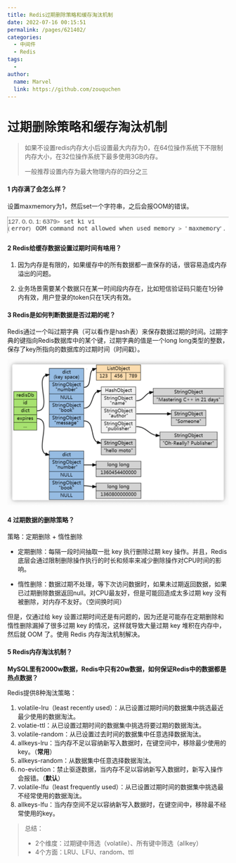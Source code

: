 ```yaml
---
title: Redis过期删除策略和缓存淘汰机制
date: 2022-07-16 00:15:51
permalink: /pages/621402/
categories:
  - 中间件
  - Redis
tags:
  - 
author: 
  name: Marvel
  link: https://github.com/zouquchen
---
```

# 过期删除策略和缓存淘汰机制

> 如果不设置redis内存大小后设置最大内存为0，在64位操作系统下不限制内存大小，在32位操作系统下最多使用3GB内存。
>
> 一般推荐设置内存为最大物理内存的四分之三

####  1 内存满了会怎么样？

设置maxmemory为1，然后set一个字符串，之后会报OOM的错误。

![image-20220706205435284](https://raw.githubusercontent.com/zouquchen/Images/main/imgs/image-20220706205435284.png)

#### 2 Redis给缓存数据设置过期时间有啥用？

1. 因为内存是有限的，如果缓存中的所有数据都一直保存的话，很容易造成内存溢出的问题。

2. 业务场景需要某个数据只在某一时间段内存在，比如短信验证码只能在1分钟内有效，用户登录的token只在1天内有效。



#### 3 Redis是如何判断数据是否过期的呢？

Redis通过一个叫过期字典（可以看作是hash表）来保存数据过期的时间。过期字典的键指向Redis数据库中的某个键，过期字典的值是一个long long类型的整数，保存了key所指向的数据库的过期时间（时间戳）。

![redis过期字典](https://raw.githubusercontent.com/zouquchen/Images/main/imgs/redis%E8%BF%87%E6%9C%9F%E6%97%B6%E9%97%B4.96c57f41.png)

#### 4 过期数据的删除策略？

策略：定期删除 + 惰性删除

- 定期删除：每隔一段时间抽取一批 key 执行删除过期 key 操作。并且，Redis底层会通过限制删除操作执行的时长和频率来减少删除操作对CPU时间的影响。

- 惰性删除：数据过期不处理，等下次访问数据时，如果未过期返回数据，如果已过期删除数据返回null。对CPU最友好，但是可能回造成太多过期 key 没有被删除，对内存不友好。（空间换时间）

但是，仅通过给 key 设置过期时间还是有问题的，因为还是可能存在定期删除和惰性删除漏掉了很多过期 key 的情况，这样就导致大量过期 key 堆积在内存中，然后就 OOM 了。使用 Redis 内存淘汰机制解决。

#### 5 Redis内存淘汰机制？

**MySQL里有2000w数据，Redis中只有20w数据，如何保证Redis中的数据都是热点数据？**

Redis提供8种淘汰策略：

1. volatile-lru（least recently used）：从已设置过期时间的数据集中挑选最近最少使用的数据淘汰。
2. volatie-ttl：从已设置过期时间的数据集中挑选将要过期的数据淘汰。
3. volatile-random：从已设置过去时间的数据集中任意选择数据淘汰。
4. allkeys-lru：当内存不足以容纳新写入数据时，在键空间中，移除最少使用的key。（**常用**）
5. allkeys-random：从数据集中任意选择数据淘汰。
6. no-eviction：禁止驱逐数据，当内存不足以容纳新写入数据时，新写入操作会报错。（**默认**）
7. volatile-lfu（least frequently used）：从已设置过期时间的数据集中挑选最不经常使用的数据淘汰。
8. allkeys-lfu：当内存空间不足以容纳新写入数据时，在键空间中，移除最不经常使用的key。

> 总结：
>
> - 2个维度：过期键中筛选（volatile）、所有键中筛选（allkey）
> - 4个方面：LRU、LFU、random、ttl